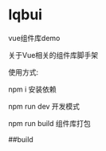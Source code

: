 # lqbui
vue组件库demo


关于Vue相关的组件库脚手架

使用方式:

npm i 安装依赖

npm run dev 开发模式 

npm run build 组件库打包

##build